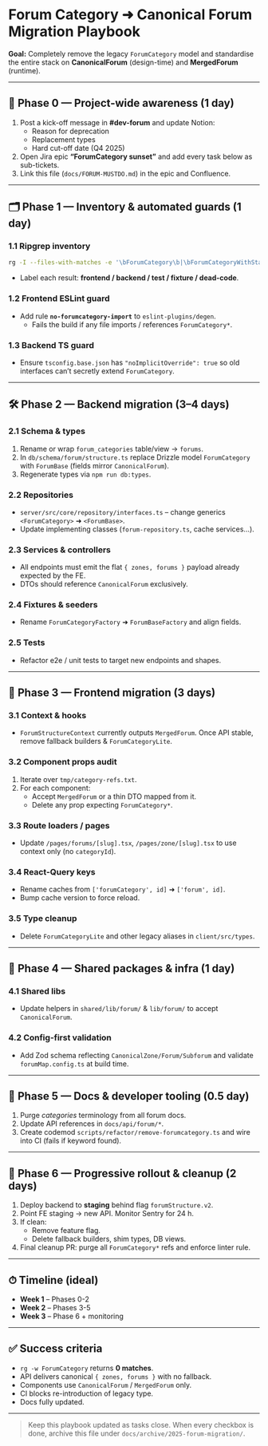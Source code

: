 # Forum Category ➜ Canonical Forum Migration Playbook

**Goal:** Completely remove the legacy `ForumCategory` model and standardise the entire stack on **CanonicalForum** (design-time) and **MergedForum** (runtime).

---
## 📅 Phase 0 — Project-wide awareness (1 day)
1. Post a kick-off message in **#dev-forum** and update Notion:
   * Reason for deprecation
   * Replacement types
   * Hard cut-off date (Q4 2025)
2. Open Jira epic **“ForumCategory sunset”** and add every task below as sub-tickets.
3. Link this file (`docs/FORUM-MUSTDO.md`) in the epic and Confluence.

---
## 🗂 Phase 1 — Inventory & automated guards (1 day)
### 1.1 Ripgrep inventory
```bash
rg -I --files-with-matches -e '\bForumCategory\b|\bForumCategoryWithStats\b' > tmp/category-refs.txt
```
* Label each result: **frontend / backend / test / fixture / dead-code**.

### 1.2 Frontend ESLint guard
* Add rule **`no-forumcategory-import`** to `eslint-plugins/degen`.
  * Fails the build if any file imports / references `ForumCategory*`.

### 1.3 Backend TS guard
* Ensure `tsconfig.base.json` has `"noImplicitOverride": true` so old interfaces can’t secretly extend `ForumCategory`.

---
## 🛠 Phase 2 — Backend migration (3–4 days)
### 2.1 Schema & types
1. Rename or wrap `forum_categories` table/view → `forums`.
2. In `db/schema/forum/structure.ts` replace Drizzle model `ForumCategory` with `ForumBase` (fields mirror `CanonicalForum`).
3. Regenerate types via `npm run db:types`.

### 2.2 Repositories
* `server/src/core/repository/interfaces.ts` – change generics `<ForumCategory>` ➜ `<ForumBase>`.
* Update implementing classes (`forum-repository.ts`, cache services…).

### 2.3 Services & controllers
* All endpoints must emit the flat `{ zones, forums }` payload already expected by the FE.
* DTOs should reference `CanonicalForum` exclusively.

### 2.4 Fixtures & seeders
* Rename `ForumCategoryFactory` ➜ `ForumBaseFactory` and align fields.

### 2.5 Tests
* Refactor e2e / unit tests to target new endpoints and shapes.

---
## 🎨 Phase 3 — Frontend migration (3 days)
### 3.1 Context & hooks
* `ForumStructureContext` currently outputs `MergedForum`. Once API stable, remove fallback builders & `ForumCategoryLite`.

### 3.2 Component props audit
1. Iterate over `tmp/category-refs.txt`.
2. For each component:
   * Accept `MergedForum` or a thin DTO mapped from it.
   * Delete any prop expecting `ForumCategory*`.

### 3.3 Route loaders / pages
* Update `/pages/forums/[slug].tsx`, `/pages/zone/[slug].tsx` to use context only (no `categoryId`).

### 3.4 React-Query keys
* Rename caches from `['forumCategory', id]` ➜ `['forum', id]`.
* Bump cache version to force reload.

### 3.5 Type cleanup
* Delete `ForumCategoryLite` and other legacy aliases in `client/src/types`.

---
## 🔗 Phase 4 — Shared packages & infra (1 day)
### 4.1 Shared libs
* Update helpers in `shared/lib/forum/` & `lib/forum/` to accept `CanonicalForum`.

### 4.2 Config-first validation
* Add Zod schema reflecting `CanonicalZone/Forum/Subforum` and validate `forumMap.config.ts` at build time.

---
## 📝 Phase 5 — Docs & developer tooling (0.5 day)
1. Purge *categories* terminology from all forum docs.
2. Update API references in `docs/api/forum/*`.
3. Create codemod `scripts/refactor/remove-forumcategory.ts` and wire into CI (fails if keyword found).

---
## 🚀 Phase 6 — Progressive rollout & cleanup (2 days)
1. Deploy backend to **staging** behind flag `forumStructure.v2`.
2. Point FE staging → new API. Monitor Sentry for 24 h.
3. If clean:
   * Remove feature flag.
   * Delete fallback builders, shim types, DB views.
4. Final cleanup PR: purge all `ForumCategory*` refs and enforce linter rule.

---
## ⏱ Timeline (ideal)
* **Week 1** – Phases 0-2
* **Week 2** – Phases 3-5
* **Week 3** – Phase 6 + monitoring

---
## ✅ Success criteria
* `rg -w ForumCategory` returns **0 matches**.
* API delivers canonical `{ zones, forums }` with no fallback.
* Components use `CanonicalForum` / `MergedForum` only.
* CI blocks re-introduction of legacy type.
* Docs fully updated.

---
> Keep this playbook updated as tasks close. When every checkbox is done, archive this file under `docs/archive/2025-forum-migration/`.